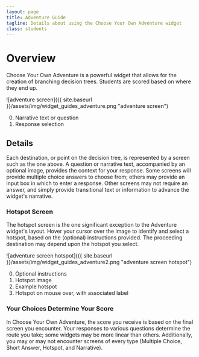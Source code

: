 ```yaml
---
layout: page
title: Adventure Guide
tagline: Details about using the Choose Your Own Adventure widget
class: students
---
```



# Overview #

Choose Your Own Adventure is a powerful widget that allows for the creation of branching decision trees. Students are scored based on where they end up.

![adventure screen]({{ site.baseurl }}/assets/img/widget_guides_adventure.png "adventure screen")

0. Narrative text or question
0. Response selection

## Details ##

Each destination, or point on the decision tree, is represented by a screen such as the one above. A question or narrative text, accompanied by an optional image, provides the context for your response. Some screens will provide multiple choice answers to choose from; others may provide an input box in which to enter a response. Other screens may not require an answer, and simply provide transitional text or information to advance the widget's narrative.

### Hotspot Screen ###

The hotspot screen is the one significant exception to the Adventure widget's layout. Hover your cursor over the image to identify and select a hotspot, based on the (optional) instructions provided. The proceeding destination may depend upon the hotspot you select.

![adventure screen hotspot]({{ site.baseurl }}/assets/img/widget_guides_adventure2.png "adventure screen hotspot")

0. Optional instructions
0. Hotspot image
0. Example hotspot
0. Hotspot on mouse over, with associated label

### Your Choices Determine Your Score ###

In Choose Your Own Adventure, the score you receive is based on the final screen you encounter. Your responses to various questions determine the route you take; some widgets may be more linear than others. Additionally, you may or may not encounter screens of every type (Multiple Choice, Short Answer, Hotspot, and Narrative).
